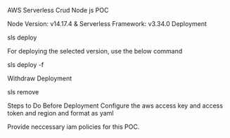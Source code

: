 AWS Serverless Crud Node js POC

Node Version: v14.17.4 & Serverless Framework: v3.34.0
Deployment

sls deploy

For deploying the selected version, use the below command

sls deploy -f <function-name>

Withdraw Deployment

sls remove

Steps to Do Before Deployment
Configure the aws access key and access token and region and format as yaml

Provide neccessary iam policies for this POC.
